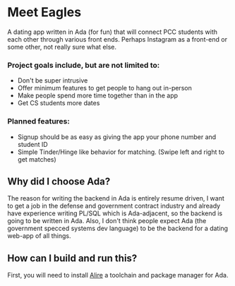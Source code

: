 # Meet Eagles

A dating app written in Ada (for fun) that will connect PCC students with
each other through various front ends. Perhaps Instagram as a front-end
or some other, not really sure what else.

### Project goals include, but are not limited to:
- Don't be super intrusive
- Offer minimum features to get people to hang out in-person
- Make people spend more time together than in the app
- Get CS students more dates

### Planned features:
- Signup should be as easy as giving the app your phone number and student ID
- Simple Tinder/Hinge like behavior for matching. (Swipe left and right to get matches)

## Why did I choose Ada?

The reason for writing the backend in Ada is entirely resume driven,
I want to get a job in the defense and government contract industry
and already have experience writing PL/SQL which is Ada-adjacent,
so the backend is going to be written in Ada. Also, I don't think people
expect Ada (the government specced systems dev language) to be the backend
for a dating web-app of all things.

## How can I build and run this?

First, you will need to install [Alire](https://alire.ada.dev/) a
toolchain and package manager for Ada.
